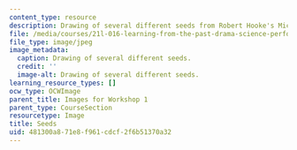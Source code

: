 ```yaml
---
content_type: resource
description: Drawing of several different seeds from Robert Hooke's Micrographia.
file: /media/courses/21l-016-learning-from-the-past-drama-science-performance-spring-2009/481300a871e8f961cdcf2f6b51370a32_08.jpg
file_type: image/jpeg
image_metadata:
  caption: Drawing of several different seeds.
  credit: ''
  image-alt: Drawing of several different seeds.
learning_resource_types: []
ocw_type: OCWImage
parent_title: Images for Workshop 1
parent_type: CourseSection
resourcetype: Image
title: Seeds
uid: 481300a8-71e8-f961-cdcf-2f6b51370a32
---
```

